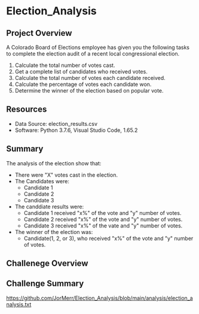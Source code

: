 # Election_Analysis

## Project Overview
A Colorado Board of Elections employee has given you the following tasks to complete the election audit of a recent local congressional election.

1. Calculate the total number of votes cast.
2. Get a complete list of candidates who received votes.
3. Calculate the total number of votes each candidate received.
4. Calculate the percentage of votes each candidate won.
5. Determine the winner of the election based on popular vote.

## Resources
- Data Source: election_results.csv
- Software: Python 3.7.6, Visual Studio Code, 1.65.2

## Summary
The analysis of the election show that:
- There were "X" votes cast in the election.
- The Candidates were:
  - Candidate 1
  - Candidate 2
  - Candidate 3
- The canddiate results were:
  - Candidate 1 received "x%" of the vote and "y" number of votes.
  - Candidate 2 received "x%" of the vote and "y" number of votes.
  - Candidate 3 received "x%" of the vate and "y" number of votes.
- The winner of the election was:
  - Candidate(1, 2, or 3), who received "x%" of the vote and "y" number of votes.

## Challenege Overview

## Challenge Summary
https://github.com/JorMerr/Election_Analysis/blob/main/analysis/election_analysis.txt

